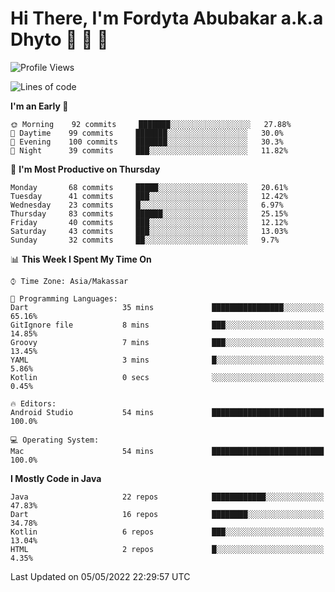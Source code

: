 # Hi There, I'm Fordyta Abubakar a.k.a Dhyto 👋 👋 👋

<!--
**DhytoDev/dhytodev** is a ✨ _special_ ✨ repository because its `README.md` (this file) appears on your GitHub profile.

Here are some ideas to get you started:

- 🔭 I’m currently working on ...
- 🌱 I’m currently learning ...
- 👯 I’m looking to collaborate on ...
- 🤔 I’m looking for help with ...
- 💬 Ask me about ...
- 📫 How to reach me: ...
- 😄 Pronouns: ...
- ⚡ Fun fact: ...
-->

<!--START_SECTION:waka-->
![Profile Views](http://img.shields.io/badge/Profile%20Views-0-blue)

![Lines of code](https://img.shields.io/badge/From%20Hello%20World%20I%27ve%20Written-134%20Thousand%20lines%20of%20code-blue)

**I'm an Early 🐤** 

```text
🌞 Morning    92 commits     ███████░░░░░░░░░░░░░░░░░░   27.88% 
🌆 Daytime    99 commits     ███████░░░░░░░░░░░░░░░░░░   30.0% 
🌃 Evening    100 commits    ███████░░░░░░░░░░░░░░░░░░   30.3% 
🌙 Night      39 commits     ███░░░░░░░░░░░░░░░░░░░░░░   11.82%

```
📅 **I'm Most Productive on Thursday** 

```text
Monday       68 commits     █████░░░░░░░░░░░░░░░░░░░░   20.61% 
Tuesday      41 commits     ███░░░░░░░░░░░░░░░░░░░░░░   12.42% 
Wednesday    23 commits     █░░░░░░░░░░░░░░░░░░░░░░░░   6.97% 
Thursday     83 commits     ██████░░░░░░░░░░░░░░░░░░░   25.15% 
Friday       40 commits     ███░░░░░░░░░░░░░░░░░░░░░░   12.12% 
Saturday     43 commits     ███░░░░░░░░░░░░░░░░░░░░░░   13.03% 
Sunday       32 commits     ██░░░░░░░░░░░░░░░░░░░░░░░   9.7%

```


📊 **This Week I Spent My Time On** 

```text
⌚︎ Time Zone: Asia/Makassar

💬 Programming Languages: 
Dart                     35 mins             ████████████████░░░░░░░░░   65.16% 
GitIgnore file           8 mins              ███░░░░░░░░░░░░░░░░░░░░░░   14.85% 
Groovy                   7 mins              ███░░░░░░░░░░░░░░░░░░░░░░   13.45% 
YAML                     3 mins              █░░░░░░░░░░░░░░░░░░░░░░░░   5.86% 
Kotlin                   0 secs              ░░░░░░░░░░░░░░░░░░░░░░░░░   0.45%

🔥 Editors: 
Android Studio           54 mins             █████████████████████████   100.0%

💻 Operating System: 
Mac                      54 mins             █████████████████████████   100.0%

```

**I Mostly Code in Java** 

```text
Java                     22 repos            ████████████░░░░░░░░░░░░░   47.83% 
Dart                     16 repos            ████████░░░░░░░░░░░░░░░░░   34.78% 
Kotlin                   6 repos             ███░░░░░░░░░░░░░░░░░░░░░░   13.04% 
HTML                     2 repos             █░░░░░░░░░░░░░░░░░░░░░░░░   4.35%

```



 Last Updated on 05/05/2022 22:29:57 UTC
<!--END_SECTION:waka-->
